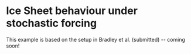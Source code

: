 # Ice Sheet behaviour under stochastic forcing
This example is based on the setup in Bradley et al. (submitted) -- coming soon!